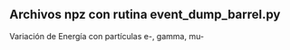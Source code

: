 ## Archivos **npz** con rutina **event_dump_barrel.py**
Variación de Energía con partículas e-, gamma, mu-
